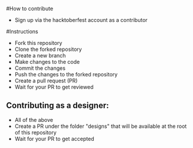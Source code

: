 #How to contribute 
- Sign up via the hacktoberfest account as a contributor

#Instructions
- Fork this repository
- Clone the forked repository
- Create a new branch
- Make changes to the code
- Commit the changes
- Push the changes to the forked repository
- Create a pull request (PR)
- Wait for your PR to get reviewed

## Contributing as a designer:
- All of the above
- Create a PR under the folder "designs" that will be available at the root of this repository
- Wait for your PR to get accepted
